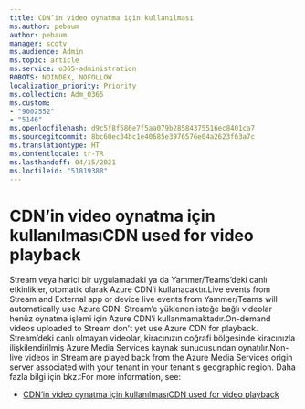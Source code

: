 ```yaml
---
title: CDN’in video oynatma için kullanılması
ms.author: pebaum
author: pebaum
manager: scotv
ms.audience: Admin
ms.topic: article
ms.service: o365-administration
ROBOTS: NOINDEX, NOFOLLOW
localization_priority: Priority
ms.collection: Adm_O365
ms.custom:
- "9002552"
- "5146"
ms.openlocfilehash: d9c5f8f586e7f5aa079b28584375516ec8401ca7
ms.sourcegitcommit: 8bc60ec34bc1e40685e3976576e04a2623f63a7c
ms.translationtype: HT
ms.contentlocale: tr-TR
ms.lasthandoff: 04/15/2021
ms.locfileid: "51819388"
---
```

# <a name="cdn-used-for-video-playback"></a><span data-ttu-id="af575-102">CDN’in video oynatma için kullanılması</span><span class="sxs-lookup"><span data-stu-id="af575-102">CDN used for video playback</span></span>

<span data-ttu-id="af575-103">Stream veya harici bir uygulamadaki ya da Yammer/Teams’deki canlı etkinlikler, otomatik olarak Azure CDN’i kullanacaktır.</span><span class="sxs-lookup"><span data-stu-id="af575-103">Live events from Stream and External app or device live events from Yammer/Teams will automatically use Azure CDN.</span></span> <span data-ttu-id="af575-104">Stream’e yüklenen isteğe bağlı videolar henüz oynatma işlemi için Azure CDN’i kullanmamaktadır.</span><span class="sxs-lookup"><span data-stu-id="af575-104">On-demand videos uploaded to Stream don't yet use Azure CDN for playback.</span></span> <span data-ttu-id="af575-105">Stream’deki canlı olmayan videolar, kiracınızın coğrafi bölgesinde kiracınızla ilişkilendirilmiş Azure Media Services kaynak sunucusundan oynatılır.</span><span class="sxs-lookup"><span data-stu-id="af575-105">Non-live videos in Stream are played back from the Azure Media Services origin server associated with your tenant in your tenant's geographic region.</span></span> <span data-ttu-id="af575-106">Daha fazla bilgi için bkz.:</span><span class="sxs-lookup"><span data-stu-id="af575-106">For more information, see:</span></span>

- [<span data-ttu-id="af575-107">CDN’in video oynatma için kullanılması</span><span class="sxs-lookup"><span data-stu-id="af575-107">CDN used for video playback</span></span>](https://docs.microsoft.com/stream/network-overview#cdn-used-for-video-playback)
